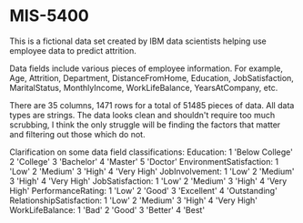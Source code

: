 # MIS-5400

This is a fictional data set created by IBM data scientists helping use employee data to predict attrition.

Data fields include various pieces of employee information. For example, Age, Attrition, Department, DistanceFromHome, 
Education, JobSatisfaction, MaritalStatus, MonthlyIncome, WorkLifeBalance, YearsAtCompany, etc.

There are 35 columns, 1471 rows for a total of 51485 pieces of data.
All data types are strings. The data looks clean and shouldn't require too much scrubbing, I think the only struggle
will be finding the factors that matter and filtering out those which do not.

Clarification on some data field classifications:
Education: 1 'Below College' 2 'College' 3 'Bachelor' 4 'Master' 5 'Doctor'
EnvironmentSatisfaction: 1 'Low' 2 'Medium' 3 'High' 4 'Very High'
JobInvolvement: 1 'Low' 2 'Medium' 3 'High' 4 'Very High'
JobSatisfaction: 1 'Low' 2 'Medium' 3 'High' 4 'Very High'
PerformanceRating: 1 'Low' 2 'Good' 3 'Excellent' 4 'Outstanding'
RelationshipSatisfaction: 1 'Low' 2 'Medium' 3 'High' 4 'Very High'
WorkLifeBalance: 1 'Bad' 2 'Good' 3 'Better' 4 'Best'

